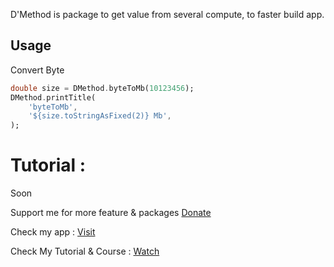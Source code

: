 D'Method is package to get value from several compute, to faster build app.

## Usage

Convert Byte
```dart
double size = DMethod.byteToMb(10123456);
DMethod.printTitle(
    'byteToMb',
    '${size.toStringAsFixed(2)} Mb',
);
```

# Tutorial :
Soon

Support me for more feature & packages
[Donate](https://www.paypal.com/paypalme/indratrisnar)

Check my app : [Visit](https://indratrisnar.github.io/projects.html)

Check My Tutorial & Course : [Watch](https://www.youtube.com/channel/UC0d_xINEvCtlDCpWfBpnYpA)